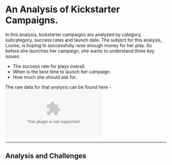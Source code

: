 # An Analysis of Kickstarter Campaigns.

In this analysis, kickstarter campaigns are analyzed by category, subcategory, success rates and launch date. 
The subject for this analysis, Louise, is hoping to successfully raise enough money for her play. So before she launches her campaign, she wants to understand three key issues:
- The success rate for plays overall.
- When is the best time to launch her campaign.
- How much she should ask for.

The raw data for that analysis can be found here - ![Kickstarter_Challenge](https://github.com/carlosjennings1991/kickstarter_analysis/blob/main/Kickstarter_Challenge.xlsx)

---
## Analysis and Challenges

